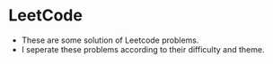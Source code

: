 # LeetCode

- These are some solution of Leetcode problems.
- I seperate these problems according to their difficulty and theme.
